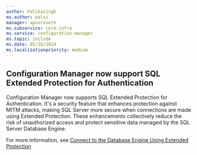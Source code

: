 ```yaml
---
author: Palikasingh
ms.author: palsi
manager: apoorvseth
ms.subservice: core-infra
ms.service: configuration-manager
ms.topic: include
ms.date: 05/28/2024
ms.localizationpriority: medium
---
```


## <a name="bkmk_Sqlepa"></a> Configuration Manager now support SQL Extended Protection for Authentication

<!--24501008-->

Configuration Manager now supports SQL Extended Protection for Authentication. It's a security feature that enhances protection against MITM attacks, making SQL Server more secure when connections are made using Extended Protection. These enhancements collectively reduce the risk of unauthorized access and protect sensitive data managed by the SQL Server Database Engine. 

For more information, see [Connect to the Database Engine Using Extended Protection](/sql/database-engine/configure-windows/connect-to-the-database-engine-using-extended-protection)
